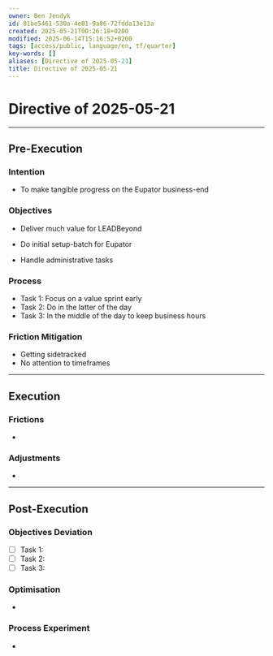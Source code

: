 ```yaml
---
owner: Ben Jendyk
id: 81be5461-530a-4e01-9a86-72fdda13e13a
created: 2025-05-21T00:26:18+0200
modified: 2025-06-14T15:16:52+0200
tags: [access/public, language/en, tf/quarter]
key-words: []
aliases: [Directive of 2025-05-21]
title: Directive of 2025-05-21
---
```


# Directive of 2025-05-21

---

## Pre-Execution

### Intention
<!-- What broader chief aim do you want to focus on today? -->
- To make tangible progress on the Eupator business-end

### Objectives
<!-- Most critical task 1 – outcome-driven, not just an activity. -->
- Deliver much value for LEADBeyond
<!-- Most critical task 2 – make it concrete and measurable. -->
- Do initial setup-batch for Eupator
<!-- Most critical task 3 – must fit within the day’s execution capacity. -->
-  Handle administrative tasks

### Process
<!-- How will this be executed most efficiently? E.g., deep work session, batching tasks, specific tool usage. -->
- Task 1: Focus on a value sprint early
- Task 2: Do in the latter of the day
- Task 3: In the middle of the day to keep business hours

### Friction Mitigation
<!-- What are the biggest risks to focus/execution today? E.g., distractions, decision fatigue, overplanning. -->
- Getting sidetracked
- No attention to timeframes

---

## Execution

### Frictions
<!-- What slowed execution today? E.g., distractions, over-perfection, slow decision-making, unexpected blockers. -->
- 

### Adjustments
<!-- What tweaks were made mid-day to maintain efficiency? Only note direct changes to process. -->
- 

---

## Post-Execution

### Objectives Deviation
<!-- Did execution match expectation? If not, what caused deviation? -->
- [ ] Task 1:
- [ ] Task 2:  
- [ ] Task 3:  

### Optimisation
<!-- What execution inefficiency should be addressed tomorrow? Focus on a single high-leverage improvement. -->
- 

### Process Experiment
<!-- What **one small tweak** will be tested tomorrow to refine execution? Keep it experimental and specific. -->
- 